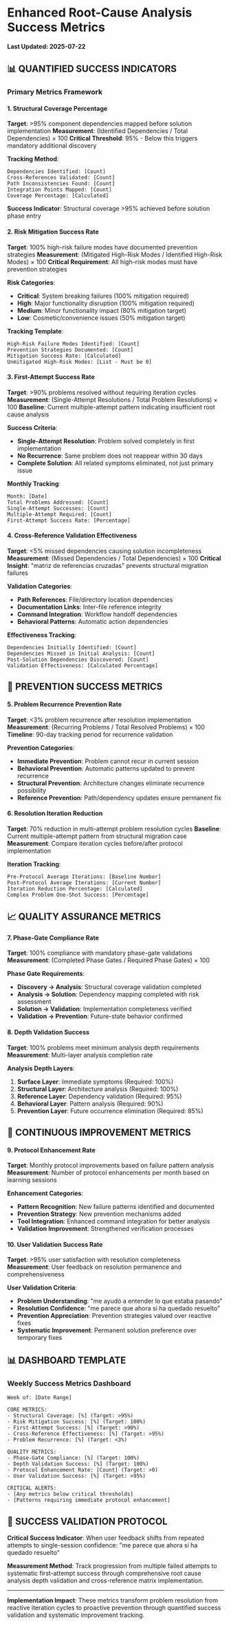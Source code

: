 # Enhanced Root-Cause Analysis Success Metrics

**Last Updated: 2025-07-22**

## 📊 QUANTIFIED SUCCESS INDICATORS

### Primary Metrics Framework

#### 1. Structural Coverage Percentage
**Target**: >95% component dependencies mapped before solution implementation
**Measurement**: (Identified Dependencies / Total Dependencies) × 100
**Critical Threshold**: 95% - Below this triggers mandatory additional discovery

**Tracking Method**:
```
Dependencies Identified: [Count]
Cross-References Validated: [Count]  
Path Inconsistencies Found: [Count]
Integration Points Mapped: [Count]
Coverage Percentage: [Calculated]
```

**Success Indicator**: Structural coverage >95% achieved before solution phase entry

#### 2. Risk Mitigation Success Rate  
**Target**: 100% high-risk failure modes have documented prevention strategies
**Measurement**: (Mitigated High-Risk Modes / Identified High-Risk Modes) × 100
**Critical Requirement**: All high-risk modes must have prevention strategies

**Risk Categories**:
- **Critical**: System breaking failures (100% mitigation required)
- **High**: Major functionality disruption (100% mitigation required)  
- **Medium**: Minor functionality impact (80% mitigation target)
- **Low**: Cosmetic/convenience issues (50% mitigation target)

**Tracking Template**:
```
High-Risk Failure Modes Identified: [Count]
Prevention Strategies Documented: [Count]
Mitigation Success Rate: [Calculated]
Unmitigated High-Risk Modes: [List - Must be 0]
```

#### 3. First-Attempt Success Rate
**Target**: >90% problems resolved without requiring iteration cycles
**Measurement**: (Single-Attempt Resolutions / Total Problem Resolutions) × 100
**Baseline**: Current multiple-attempt pattern indicating insufficient root cause analysis

**Success Criteria**:
- **Single-Attempt Resolution**: Problem solved completely in first implementation
- **No Recurrence**: Same problem does not reappear within 30 days
- **Complete Solution**: All related symptoms eliminated, not just primary issue

**Monthly Tracking**:
```
Month: [Date]
Total Problems Addressed: [Count]
Single-Attempt Successes: [Count]  
Multiple-Attempt Required: [Count]
First-Attempt Success Rate: [Percentage]
```

#### 4. Cross-Reference Validation Effectiveness
**Target**: <5% missed dependencies causing solution incompleteness
**Measurement**: (Missed Dependencies / Total Dependencies) × 100
**Critical Insight**: "matriz de referencias cruzadas" prevents structural migration failures

**Validation Categories**:
- **Path References**: File/directory location dependencies
- **Documentation Links**: Inter-file reference integrity
- **Command Integration**: Workflow handoff dependencies  
- **Behavioral Patterns**: Automatic action dependencies

**Effectiveness Tracking**:
```
Dependencies Initially Identified: [Count]
Dependencies Missed in Initial Analysis: [Count]
Post-Solution Dependencies Discovered: [Count]
Validation Effectiveness: [Calculated Percentage]
```

## 🎯 PREVENTION SUCCESS METRICS

#### 5. Problem Recurrence Prevention Rate
**Target**: <3% problem recurrence after resolution implementation
**Measurement**: (Recurring Problems / Total Resolved Problems) × 100
**Timeline**: 90-day tracking period for recurrence validation

**Prevention Categories**:
- **Immediate Prevention**: Problem cannot recur in current session
- **Behavioral Prevention**: Automatic patterns updated to prevent recurrence
- **Structural Prevention**: Architecture changes eliminate recurrence possibility
- **Reference Prevention**: Path/dependency updates ensure permanent fix

#### 6. Resolution Iteration Reduction
**Target**: 70% reduction in multi-attempt problem resolution cycles
**Baseline**: Current multiple-attempt pattern from structural migration case
**Measurement**: Compare iteration cycles before/after protocol implementation

**Iteration Tracking**:
```
Pre-Protocol Average Iterations: [Baseline Number]
Post-Protocol Average Iterations: [Current Number]
Iteration Reduction Percentage: [Calculated]
Complex Problem One-Shot Success: [Percentage]
```

## 📈 QUALITY ASSURANCE METRICS

#### 7. Phase-Gate Compliance Rate
**Target**: 100% compliance with mandatory phase-gate validations
**Measurement**: (Completed Phase Gates / Required Phase Gates) × 100

**Phase Gate Requirements**:
- **Discovery → Analysis**: Structural coverage validation completed
- **Analysis → Solution**: Dependency mapping completed with risk assessment
- **Solution → Validation**: Implementation completeness verified
- **Validation → Prevention**: Future-state behavior confirmed

#### 8. Depth Validation Success  
**Target**: 100% problems meet minimum analysis depth requirements
**Measurement**: Multi-layer analysis completion rate

**Analysis Depth Layers**:
1. **Surface Layer**: Immediate symptoms (Required: 100%)
2. **Structural Layer**: Architecture analysis (Required: 100%)  
3. **Reference Layer**: Dependency validation (Required: 95%)
4. **Behavioral Layer**: Pattern analysis (Required: 90%)
5. **Prevention Layer**: Future occurrence elimination (Required: 85%)

## 🔄 CONTINUOUS IMPROVEMENT METRICS

#### 9. Protocol Enhancement Rate
**Target**: Monthly protocol improvements based on failure pattern analysis
**Measurement**: Number of protocol enhancements per month based on learning sessions

**Enhancement Categories**:
- **Pattern Recognition**: New failure patterns identified and documented
- **Prevention Strategy**: New prevention mechanisms added
- **Tool Integration**: Enhanced command integration for better analysis
- **Validation Improvement**: Strengthened verification processes

#### 10. User Validation Success Rate
**Target**: >95% user satisfaction with resolution completeness
**Measurement**: User feedback on resolution permanence and comprehensiveness

**User Validation Criteria**:
- **Problem Understanding**: "me ayudó a entender lo que estaba pasando" 
- **Resolution Confidence**: "me parece que ahora si ha quedado resuelto"
- **Prevention Appreciation**: Prevention strategies valued over reactive fixes
- **Systematic Improvement**: Permanent solution preference over temporary fixes

## 📊 DASHBOARD TEMPLATE

### Weekly Success Metrics Dashboard
```
Week of: [Date Range]

CORE METRICS:
- Structural Coverage: [%] (Target: >95%)
- Risk Mitigation Success: [%] (Target: 100%)  
- First-Attempt Success: [%] (Target: >90%)
- Cross-Reference Effectiveness: [%] (Target: >95%)
- Problem Recurrence: [%] (Target: <3%)

QUALITY METRICS:
- Phase-Gate Compliance: [%] (Target: 100%)
- Depth Validation Success: [%] (Target: 100%)
- Protocol Enhancement Rate: [Count] (Target: >0)
- User Validation Success: [%] (Target: >95%)

CRITICAL ALERTS:
- [Any metrics below critical thresholds]
- [Patterns requiring immediate protocol enhancement]
```

## 🎯 SUCCESS VALIDATION PROTOCOL

**Critical Success Indicator**: When user feedback shifts from repeated attempts to single-session confidence: "me parece que ahora si ha quedado resuelto"

**Measurement Method**: Track progression from multiple failed attempts to systematic first-attempt success through comprehensive root cause analysis depth validation and cross-reference matrix implementation.

---

**Implementation Impact**: These metrics transform problem resolution from reactive iteration cycles to proactive prevention through quantified success validation and systematic improvement tracking.